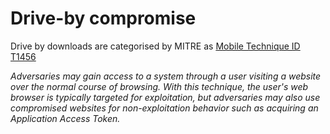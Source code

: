# Drive-by compromise

Drive by downloads are categorised by MITRE as [Mobile Technique ID T1456](https://attack.mitre.org/techniques/T1456/)

_Adversaries may gain access to a system through a user visiting a website over the normal course of browsing. With this technique, the user's web browser is typically targeted for exploitation, but adversaries may also use compromised websites for non-exploitation behavior such as acquiring an Application Access Token._

